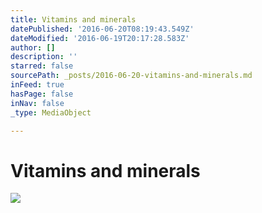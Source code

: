 ```yaml
---
title: Vitamins and minerals
datePublished: '2016-06-20T08:19:43.549Z'
dateModified: '2016-06-19T20:17:28.583Z'
author: []
description: ''
starred: false
sourcePath: _posts/2016-06-20-vitamins-and-minerals.md
inFeed: true
hasPage: false
inNav: false
_type: MediaObject

---
```

# Vitamins and minerals
![](https://the-grid-user-content.s3-us-west-2.amazonaws.com/8bd03056-aca4-4cb6-8171-1a08533ec4ae.jpg)